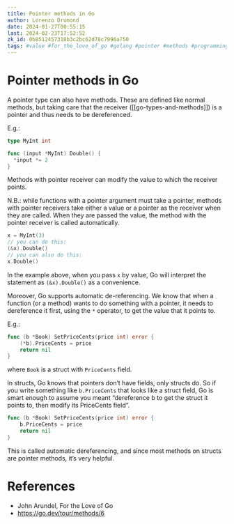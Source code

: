 ```yaml
---
title: Pointer methods in Go
author: Lorenzo Drumond
date: 2024-01-27T00:55:15
last: 2024-02-23T17:52:52
zk_id: 0b8512457318b3c2bc62d78c7996a750
tags: #value #for_the_love_of_go #golang #pointer #methods #programming #pass_by #heap #reference #stack
---
```



# Pointer methods in Go
A pointer type can also have methods. These are defined like normal methods, but taking care that the receiver ([[go-types-and-methods]]) is a pointer and thus needs to be dereferenced.

E.g.:
```go
type MyInt int

func (input *MyInt) Double() {
  *input *= 2
}
```

Methods with pointer receiver can modify the value to which the receiver points.

N.B.: while functions with a pointer argument must take a pointer, methods with pointer receivers take either a value or a pointer as the receiver when they are called. When they are passed the value, the method with the pointer receiver is called automatically.
```go
x = MyInt(3)
// you can do this:
(&x).Double()
// you can also do this:
x.Double()
```

In the example above, when you pass `x` by value, Go will interpret the statement as `(&x).Double()` as a convenience.

Moreover, Go supports automatic de-referencing. We know that when a function (or a method) wants to do something with a pointer, it needs to dereference it first, using the `*` operator, to get the value that it points to.

E.g.:
```go
func (b *Book) SetPriceCents(price int) error {
    (*b).PriceCents = price
    return nil
}
```

where `Book` is a struct with `PriceCents` field.

In structs, Go knows that pointers don’t have fields, only structs do. So if you write something like `b.PriceCents` that looks like a struct field, Go is smart enough to assume you meant “dereference b to get the struct it points to, then modify its PriceCents field”.

```go
func (b *Book) SetPriceCents(price int) error {
    b.PriceCents = price
    return nil
}
```

This is called automatic dereferencing, and since most methods on structs are pointer methods, it’s very helpful.

# References
- John Arundel, For the Love of Go
- https://go.dev/tour/methods/6
